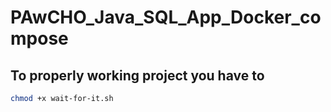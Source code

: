 # PAwCHO_Java_SQL_App_Docker_compose

## To properly working project you have to 

```bash
chmod +x wait-for-it.sh

```